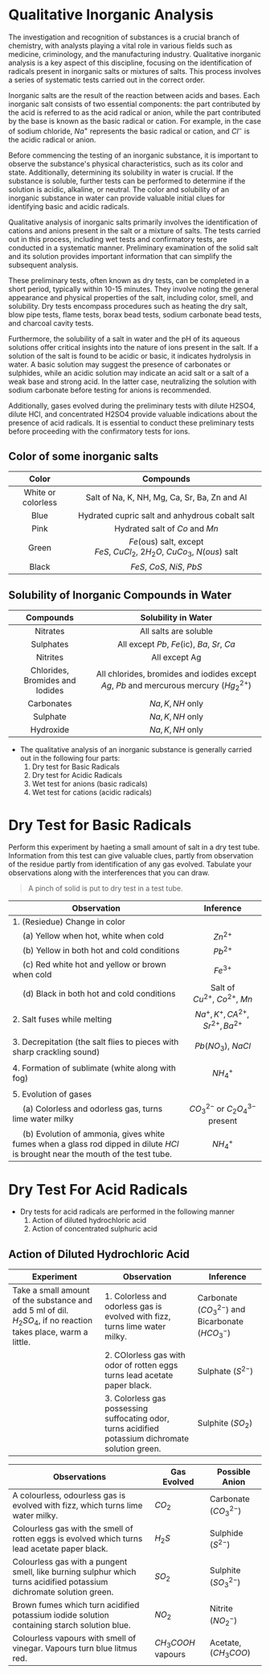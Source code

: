 # Qualitative Inorganic Analysis 

The investigation and recognition of substances is a crucial branch of chemistry, with analysts playing a vital role in various fields such as medicine, criminology, and the manufacturing industry. Qualitative inorganic analysis is a key aspect of this discipline, focusing on the identification of radicals present in inorganic salts or mixtures of salts. This process involves a series of systematic tests carried out in the correct order.

Inorganic salts are the result of the reaction between acids and bases. Each inorganic salt consists of two essential components: the part contributed by the acid is referred to as the acid radical or anion, while the part contributed by the base is known as the basic radical or cation. For example, in the case of sodium chloride, $Na^+$ represents the basic radical or cation, and $Cl^-$ is the acidic radical or anion.

Before commencing the testing of an inorganic substance, it is important to observe the substance's physical characteristics, such as its color and state. Additionally, determining its solubility in water is crucial. If the substance is soluble, further tests can be performed to determine if the solution is acidic, alkaline, or neutral. The color and solubility of an inorganic substance in water can provide valuable initial clues for identifying basic and acidic radicals.

Qualitative analysis of inorganic salts primarily involves the identification of cations and anions present in the salt or a mixture of salts. The tests carried out in this process, including wet tests and confirmatory tests, are conducted in a systematic manner. Preliminary examination of the solid salt and its solution provides important information that can simplify the subsequent analysis.

These preliminary tests, often known as dry tests, can be completed in a short period, typically within 10-15 minutes. They involve noting the general appearance and physical properties of the salt, including color, smell, and solubility. Dry tests encompass procedures such as heating the dry salt, blow pipe tests, flame tests, borax bead tests, sodium carbonate bead tests, and charcoal cavity tests.

Furthermore, the solubility of a salt in water and the pH of its aqueous solutions offer critical insights into the nature of ions present in the salt. If a solution of the salt is found to be acidic or basic, it indicates hydrolysis in water. A basic solution may suggest the presence of carbonates or sulphides, while an acidic solution may indicate an acid salt or a salt of a weak base and strong acid. In the latter case, neutralizing the solution with sodium carbonate before testing for anions is recommended.

Additionally, gases evolved during the preliminary tests with dilute H2SO4, dilute HCl, and concentrated H2SO4 provide valuable indications about the presence of acid radicals. It is essential to conduct these preliminary tests before proceeding with the confirmatory tests for ions.

## Color of some inorganic salts 

| <center> Color | <center> Compounds | 
|:-:|:-:| 
| White or colorless |Salt of  $\text{Na, K, NH, Mg, Ca, Sr, Ba, Zn and Al}$ | 
| Blue | Hydrated cupric salt and anhydrous cobalt salt | 
| Pink | Hydrated salt of $Co$ and $Mn$ | 
| Green | $Fe$(ous) salt, except $FeS,\ CuCl_2,\ 2H_2O,\ CuCo_3,\ N(ous)\text{ salt}$
| Black | $FeS,\ CoS,\ NiS,\ PbS$

## Solubility of Inorganic Compounds in Water 

| Compounds | Solubility in Water | 
|:-:|:-:| 
| Nitrates | All salts are soluble | 
| Sulphates | All except $Pb,\ Fe(\text{ic}),\ Ba,\ Sr,\ Ca$
| Nitrites | All except Ag | 
| Chlorides, Bromides and Iodides| All chlorides, bromides and iodides except $Ag$, $Pb$ and mercurous mercury $(Hg_2^{2+})$ | 
| Carbonates | $Na, K , NH\ \text{only}$ | 
| Sulphate | $Na, K , NH\ \text{only}$ | 
| Hydroxide | $Na, K , NH\ \text{only}$ | 

- The qualitative analysis of an inorganic substance is generally carried out in the following four parts: 
  1. Dry test for Basic Radicals 
  2. Dry test for Acidic Radicals 
  3. Wet test for anions (basic radicals)
  4. Wet test for cations (acidic radicals)

# Dry Test for Basic Radicals 

Perform this experiment by haeting a small amount of salt in a dry test tube.   
Information from this test can give valuable clues, partly from observation of the residue partly from identification of any gas evolved. Tabulate your observations along with the interferences that you can draw. 

> A pinch of solid is put to dry test in a test tube. 

| <center> Observation | <center> Inference |
|:-|:-:|
| $1.$ (Resiedue) Change in color | | 
| $\text{　}$ (a) Yellow when hot, white when cold | $Zn^{2+}$ | 
| $\text{　}$ (b) Yellow in both hot and cold conditions | $Pb^{2+}$ | 
| $\text{　}$ (c) Red white hot and yellow or brown when cold | $Fe^{3+}$ | 
| $\text{　}$ (d) Black in both hot and cold conditions | Salt of $Cu^{2+},\ Co^{2+},\ Mn$ | 
| $2.$ Salt fuses while melting | $Na^+, K^+, CA^{2+}, Sr^{2+}, Ba^{2+}$ | 
| | | |
| $3.$ Decrepitation (the salt flies to pieces with sharp crackling sound) | $Pb(NO_3),\ NaCl$ | 
| | | |
| $4.$ Formation of sublimate (white along with fog) | $NH_4^+$ | 
| | | |
| $5.$ Evolution of gases | | 
| $\text{　}$ (a) Colorless and odorless gas, turns lime water milky | $CO_3^{2-} \text{ or } C_2O_4^{3-} \text{ present}$ | 
| $\text{　}$ (b) Evolution of ammonia, gives white fumes when a glass rod dipped in dilute $HCl$ is brought near the mouth of the test tube. | $NH_4^+$


# Dry Test For Acid Radicals 

- Dry tests for acid radicals are performed in the following manner
    1. Action of diluted hydrochloric acid 
    2. Action of concentrated sulphuric acid 



## Action of Diluted Hydrochloric Acid 

| <center>Experiment | <center>Observation | <center>Inference | 
|-|-|-|
| Take a small amount of the substance and add 5 ml of dil. $H_2SO_4$, if no reaction takes place, warm a little. | 1. Colorless and odorless gas is evolved with fizz, turns lime water milky. | Carbonate $(CO_3^{2-})$ and Bicarbonate $(HCO_3^-)$| 
| | 2. COlorless gas with odor of rotten eggs turns lead acetate paper black. | Sulphate $(S^{2-})$ | 
| | 3. Colorless gas possessing suffocating odor, turns acidified potassium dichromate solution green. | Sulphite $(SO_2)$


<div align=center>

| <center>Observations | <center>Gas Evolved | <center>Possible Anion | 
|-|-|-|
| A colourless, odourless gas is evolved with fizz, which turns lime water milky. | $CO_2$ | Carbonate $(CO_3^{2-})$ | 
| Colourless gas with the smell of rotten eggs is evolved which turns lead acetate paper black. | $H_2S$ | Sulphide $(S^{2-})$
| Colourless gas with a pungent smell, like burning sulphur which turns acidified potassium dichromate solution green. | $SO_2$ | Sulphite $(SO_3^{2-})$
| Brown fumes which turn acidified potassium iodide solution containing starch solution blue. | $NO_2$ | Nitrite $(NO_2^-)$
| Colourless vapours with smell of vinegar. Vapours turn blue litmus red. | $CH_3COOH$ vapours | Acetate, $(CH_3COO)$

</div>